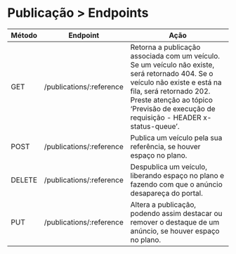 # Publicação > Endpoints

| Método | Endpoint                       | Ação |
| ------ | ------------------------------ | ---- |
| GET    | /publications/:reference      | Retorna a publicação associada com um veículo. Se um veículo não existe, será retornado 404. Se o veículo não existe e está na fila, será retornado 202. Preste atenção ao tópico ‘Previsão de execução de requisição - HEADER x-status-queue’. |
| POST   | /publications/:reference      | Publica um veículo pela sua referência, se houver espaço no plano. |
| DELETE | /publications/:reference      | Despublica um veículo, liberando espaço no plano e fazendo com que o anúncio desapareça do portal. |
| PUT    | /publications/:reference      | Altera a publicação, podendo assim destacar ou remover o destaque de um anúncio, se houver espaço no plano. |
